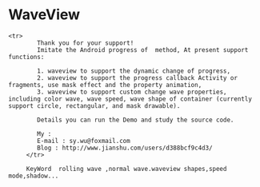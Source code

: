 # WaveView
    <tr>
            Thank you for your support!
            Imitate the Android progress of  method, At present support functions:
 
            1. waveview to support the dynamic change of progress,
            2. waveview to support the progress callback Activity or fragments, use mask effect and the property animation,
            3. waveview to support custom change wave properties, including color wave, wave speed, wave shape of container (currently support circle, rectangular, and mask drawable).
 
            Details you can run the Demo and study the source code.
 
            My :
            E-mail : sy.wu@foxmail.com
            Blog : http://www.jianshu.com/users/d388bcf9c4d3/
         </tr>
 
         KeyWord  rolling wave ,normal wave.waveview shapes,speed mode,shadow...
 
